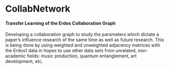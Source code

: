 # CollabNetwork
#### Transfer Learning of the Erdos Collaboration Graph
Developing a collaboration graph to study the parameters which dictate a paper’s influence research of the same time as well as future research. This is being done by using weighted and unweighted adjacency matrices with the Erdos1 data in hopes to use other data sets from unrelated, non-academic fields: music production, quantum entanglement, art development, etc.
